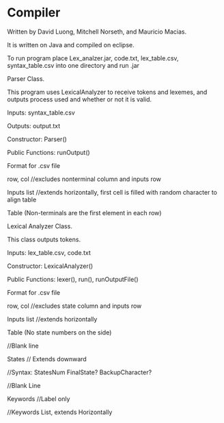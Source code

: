 # Compiler
Written by David Luong, Mitchell Norseth, and Mauricio Macias.

It is written on Java and compiled on eclipse.

To run program place Lex_analzer.jar, code.txt, lex_table.csv, syntax_table.csv into one directory and run .jar

Parser Class.

This program uses LexicalAnalyzer to receive tokens and lexemes, and outputs process used and whether or not it is valid.

Inputs: syntax_table.csv

Outputs: output.txt

Constructor: Parser()

Public Functions: runOutput()

Format for .csv file

row, col   //excludes nonterminal column and inputs row

Inputs list //extends horizontally, first cell is filled with random character to align table

Table (Non-terminals are the first element in each row)


Lexical Analyzer Class.

This class outputs tokens. 

Inputs: lex_table.csv, code.txt

Constructor: LexicalAnalyzer()

Public Functions: lexer(), run(), runOutputFile()

Format for .csv file

row, col   //excludes state column and inputs row

Inputs list //extends horizontally

Table (No state numbers on the side)

//Blank line

States // Extends downward

//Syntax: StatesNum FinalState? BackupCharacter?

//Blank Line

Keywords //Label only

//Keywords List, extends Horizontally
